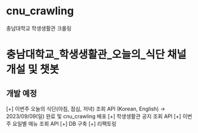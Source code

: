 # cnu_crawling
 충남대학교 학생생활관 크롤링

# 충남대학교_학생생활관_오늘의_식단 채널 개설 및 챗봇

## 개발 예정
[+] 이번주 오늘의 식단(아침, 점심, 저녁) 조회 API (Korean, English) -> 2023/09/09(일) 완료 및 cnu_crawling 배포
[+] 학생생활관 공지 조회 API
[+] 이번주 요일별 메뉴 조회 API
[+] DB 구축
[+] 리팩토링
